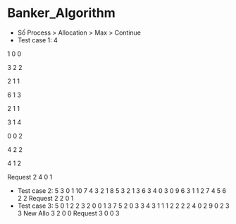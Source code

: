 # Banker_Algorithm
- Số Process > Allocation > Max > Continue
- Test case 1:
4

1 0 0

3 2 2

2 1 1

6 1 3

2 1 1

3 1 4

0 0 2

4 2 2

4 1 2

Request
2
4 0 1
- Test case 2:
5
3 0 1
10 7 4
3 2 1
8 5 3
2 1 3
6 3 4
0 3 0
9 6 3
1 1 2
7 4 5
6 2 2
Request 
2
2 0 1
- Test case 3:
5
0 1 2
2 3 2
0 0 1
3 7 5
2 0 3
3 4 3
1 1 1
2 2 2
2 4 0
2 9 0
2 3 3
New Allo
3
2 0 0
Request
3
0 0 3
